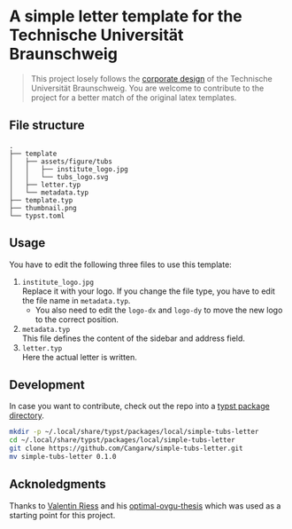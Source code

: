 # A simple letter template for the Technische Universität Braunschweig

> This project losely follows the [corporate design](https://www.tu-braunschweig.de/presse/corporate-design) of the Technische Universität Braunschweig. You are welcome to contribute to the project for a better match of the original latex templates.

## File structure

```tree
.
├── template
│   ├── assets/figure/tubs
│   │   ├── institute_logo.jpg
│   │   └── tubs_logo.svg
│   ├── letter.typ
│   └── metadata.typ
├── template.typ
├── thumbnail.png
└── typst.toml
```

## Usage

You have to edit the following three files to use this template:

1. `institute_logo.jpg`\
   Replace it with your logo. If you change the file type, you have to edit the file name in `metadata.typ`.
   - You also need to edit the `logo-dx` and `logo-dy` to move the new logo to the correct position.
2. `metadata.typ`\
   This file defines the content of the sidebar and address field.
3. `letter.typ`\
   Here the actual letter is written.

## Development

In case you want to contribute, check out the repo into a [typst package directory](https://github.com/typst/packages?tab=readme-ov-file#local-packages).

```bash
mkdir -p ~/.local/share/typst/packages/local/simple-tubs-letter
cd ~/.local/share/typst/packages/local/simple-tubs-letter
git clone https://github.com/Cangarw/simple-tubs-letter.git
mv simple-tubs-letter 0.1.0
```

## Acknoledgments

Thanks to [Valentin Riess](https://github.com/v411e) and his [optimal-ovgu-thesis](https://github.com/v411e/optimal-ovgu-thesis) which was used as a starting point for this project.
